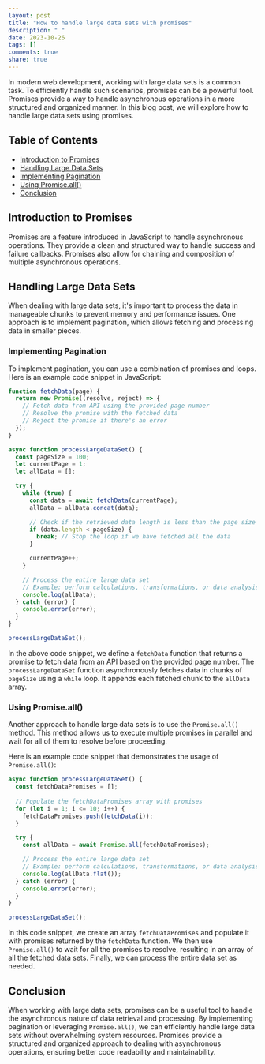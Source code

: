 ```yaml
---
layout: post
title: "How to handle large data sets with promises"
description: " "
date: 2023-10-26
tags: []
comments: true
share: true
---
```

In modern web development, working with large data sets is a common task. To efficiently handle such scenarios, promises can be a powerful tool. Promises provide a way to handle asynchronous operations in a more structured and organized manner. In this blog post, we will explore how to handle large data sets using promises.

## Table of Contents
- [Introduction to Promises](#introduction-to-promises)
- [Handling Large Data Sets](#handling-large-data-sets)
- [Implementing Pagination](#implementing-pagination)
- [Using Promise.all()](#using-promise-all)
- [Conclusion](#conclusion)

## Introduction to Promises
Promises are a feature introduced in JavaScript to handle asynchronous operations. They provide a clean and structured way to handle success and failure callbacks. Promises also allow for chaining and composition of multiple asynchronous operations.

## Handling Large Data Sets
When dealing with large data sets, it's important to process the data in manageable chunks to prevent memory and performance issues. One approach is to implement pagination, which allows fetching and processing data in smaller pieces.

### Implementing Pagination
To implement pagination, you can use a combination of promises and loops. Here is an example code snippet in JavaScript:

```javascript
function fetchData(page) {
  return new Promise((resolve, reject) => {
    // Fetch data from API using the provided page number
    // Resolve the promise with the fetched data
    // Reject the promise if there's an error
  });
}

async function processLargeDataSet() {
  const pageSize = 100;
  let currentPage = 1;
  let allData = [];

  try {
    while (true) {
      const data = await fetchData(currentPage);
      allData = allData.concat(data);

      // Check if the retrieved data length is less than the page size
      if (data.length < pageSize) {
        break; // Stop the loop if we have fetched all the data
      }

      currentPage++;
    }

    // Process the entire large data set
    // Example: perform calculations, transformations, or data analysis
    console.log(allData);
  } catch (error) {
    console.error(error);
  }
}

processLargeDataSet();
```

In the above code snippet, we define a `fetchData` function that returns a promise to fetch data from an API based on the provided page number. The `processLargeDataSet` function asynchronously fetches data in chunks of `pageSize` using a `while` loop. It appends each fetched chunk to the `allData` array.

### Using Promise.all()
Another approach to handle large data sets is to use the `Promise.all()` method. This method allows us to execute multiple promises in parallel and wait for all of them to resolve before proceeding.

Here is an example code snippet that demonstrates the usage of `Promise.all()`:

```javascript
async function processLargeDataSet() {
  const fetchDataPromises = [];
  
  // Populate the fetchDataPromises array with promises
  for (let i = 1; i <= 10; i++) {
    fetchDataPromises.push(fetchData(i));
  }

  try {
    const allData = await Promise.all(fetchDataPromises);

    // Process the entire large data set
    // Example: perform calculations, transformations, or data analysis
    console.log(allData.flat());
  } catch (error) {
    console.error(error);
  }
}

processLargeDataSet();
```

In this code snippet, we create an array `fetchDataPromises` and populate it with promises returned by the `fetchData` function. We then use `Promise.all()` to wait for all the promises to resolve, resulting in an array of all the fetched data sets. Finally, we can process the entire data set as needed.

## Conclusion
When working with large data sets, promises can be a useful tool to handle the asynchronous nature of data retrieval and processing. By implementing pagination or leveraging `Promise.all()`, we can efficiently handle large data sets without overwhelming system resources. Promises provide a structured and organized approach to dealing with asynchronous operations, ensuring better code readability and maintainability.